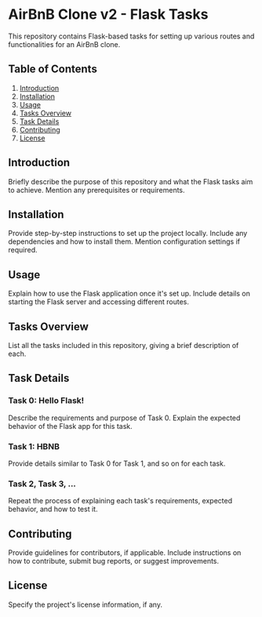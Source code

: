 # AirBnB Clone v2 - Flask Tasks

This repository contains Flask-based tasks for setting up various routes and functionalities for an AirBnB clone.

## Table of Contents

1. [Introduction](#introduction)
2. [Installation](#installation)
3. [Usage](#usage)
4. [Tasks Overview](#tasks-overview)
5. [Task Details](#task-details)
6. [Contributing](#contributing)
7. [License](#license)

## Introduction

Briefly describe the purpose of this repository and what the Flask tasks aim to achieve. Mention any prerequisites or requirements.

## Installation

Provide step-by-step instructions to set up the project locally. Include any dependencies and how to install them. Mention configuration settings if required.

## Usage

Explain how to use the Flask application once it's set up. Include details on starting the Flask server and accessing different routes.

## Tasks Overview

List all the tasks included in this repository, giving a brief description of each.

## Task Details

### Task 0: Hello Flask!

Describe the requirements and purpose of Task 0. Explain the expected behavior of the Flask app for this task.

### Task 1: HBNB

Provide details similar to Task 0 for Task 1, and so on for each task.

### Task 2, Task 3, ...

Repeat the process of explaining each task's requirements, expected behavior, and how to test it.

## Contributing

Provide guidelines for contributors, if applicable. Include instructions on how to contribute, submit bug reports, or suggest improvements.

## License

Specify the project's license information, if any.

